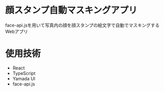 # 顔スタンプ自動マスキングアプリ

face-api.jsを用いて写真内の顔を顔スタンプの絵文字で自動でマスキングするWebアプリ

# 使用技術

- React
- TypeScript
- Yamada UI
- face-api.js